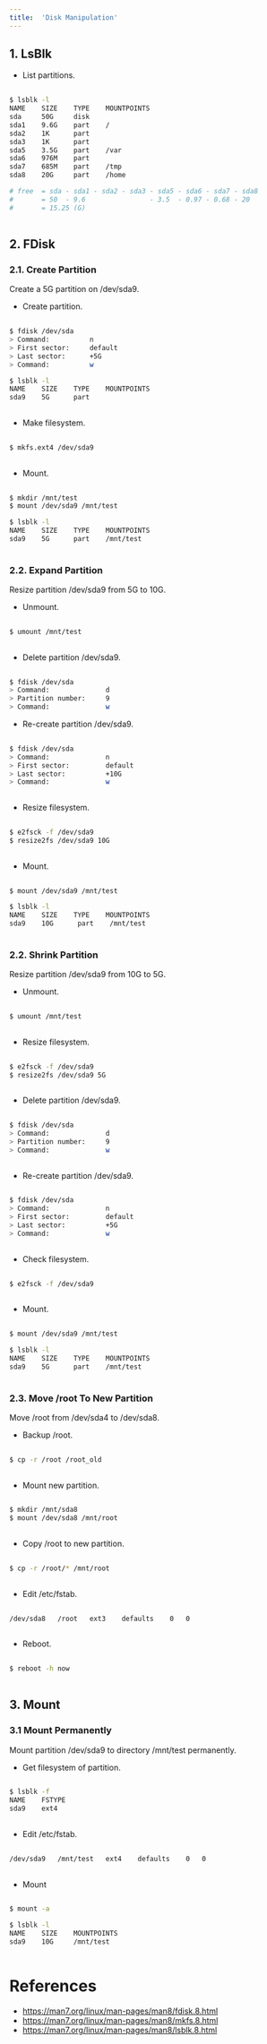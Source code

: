 ```yaml
---
title:  'Disk Manipulation'
---
```



## 1. LsBlk
- List partitions.
```sh
  
$ lsblk -l
NAME    SIZE    TYPE    MOUNTPOINTS
sda     50G     disk    
sda1    9.6G    part    /
sda2    1K      part
sda3    1K      part
sda5    3.5G    part    /var
sda6    976M    part
sda7    685M    part    /tmp
sda8    20G     part    /home

# free  = sda - sda1 - sda2 - sda3 - sda5 - sda6 - sda7 - sda8
#       = 50  - 9.6                - 3.5  - 0.97 - 0.68 - 20
#       = 15.25 (G)
  
```


## 2. FDisk
### 2.1. Create Partition
Create a 5G partition on /dev/sda9.

- Create partition.
```sh
  
$ fdisk /dev/sda
> Command:          n
> First sector:     default
> Last sector:      +5G
> Command:          w

$ lsblk -l
NAME    SIZE    TYPE    MOUNTPOINTS
sda9    5G      part
  
```

- Make filesystem.
```sh
  
$ mkfs.ext4 /dev/sda9
  
```

- Mount.
```sh
  
$ mkdir /mnt/test
$ mount /dev/sda9 /mnt/test

$ lsblk -l
NAME    SIZE    TYPE    MOUNTPOINTS
sda9    5G      part    /mnt/test
    
```


### 2.2. Expand Partition
Resize partition /dev/sda9 from 5G to 10G.

- Unmount.
```sh
  
$ umount /mnt/test
  
```

- Delete partition /dev/sda9.
```sh
   
$ fdisk /dev/sda
> Command:              d
> Partition number:     9
> Command:              w

```

- Re-create partition /dev/sda9.
```sh
  
$ fdisk /dev/sda
> Command:              n
> First sector:         default
> Last sector:          +10G
> Command:              w
  
```

- Resize filesystem.
```sh
  
$ e2fsck -f /dev/sda9
$ resize2fs /dev/sda9 10G
  
```

- Mount.
```sh
  
$ mount /dev/sda9 /mnt/test

$ lsblk -l
NAME    SIZE    TYPE    MOUNTPOINTS
sda9    10G      part    /mnt/test
  
```


### 2.2. Shrink Partition
Resize partition /dev/sda9 from 10G to 5G.

- Unmount.
```sh
  
$ umount /mnt/test
  
```

- Resize filesystem.
```sh
  
$ e2fsck -f /dev/sda9
$ resize2fs /dev/sda9 5G
  
```

- Delete partition /dev/sda9.
```sh
   
$ fdisk /dev/sda
> Command:              d
> Partition number:     9
> Command:              w
  
```

- Re-create partition /dev/sda9.
```sh
  
$ fdisk /dev/sda
> Command:              n
> First sector:         default
> Last sector:          +5G
> Command:              w
  
```

- Check filesystem.
```sh
  
$ e2fsck -f /dev/sda9
  
```

- Mount.
```sh
  
$ mount /dev/sda9 /mnt/test

$ lsblk -l
NAME    SIZE    TYPE    MOUNTPOINTS
sda9    5G      part    /mnt/test
  
```


### 2.3. Move /root To New Partition
Move /root from /dev/sda4 to /dev/sda8.

- Backup /root.
```sh
  
$ cp -r /root /root_old
  
```

- Mount new partition.
```sh
  
$ mkdir /mnt/sda8
$ mount /dev/sda8 /mnt/root
  
```

- Copy /root to new partition.
```sh
  
$ cp -r /root/* /mnt/root
  
```

- Edit /etc/fstab.
```sh
  
/dev/sda8   /root   ext3    defaults    0   0
  
```

- Reboot.
```sh
  
$ reboot -h now
  
```


## 3. Mount
### 3.1 Mount Permanently
Mount partition /dev/sda9 to directory /mnt/test permanently.

- Get filesystem of partition.
```sh
  
$ lsblk -f
NAME    FSTYPE
sda9    ext4
  
```

- Edit /etc/fstab.
```sh
  
/dev/sda9   /mnt/test   ext4    defaults    0   0
  
```

- Mount
```sh
  
$ mount -a

$ lsblk -l
NAME    SIZE    MOUNTPOINTS
sda9    10G     /mnt/test
  
```


# References
- https://man7.org/linux/man-pages/man8/fdisk.8.html
- https://man7.org/linux/man-pages/man8/mkfs.8.html
- https://man7.org/linux/man-pages/man8/lsblk.8.html